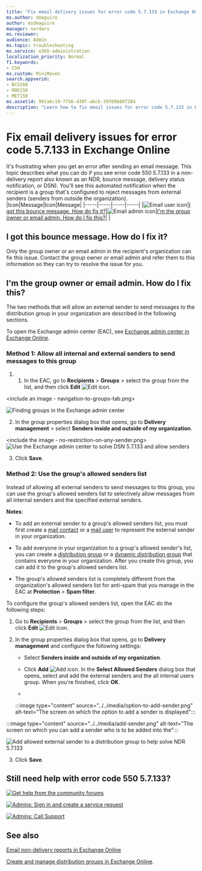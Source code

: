 ```yaml
---
title: "Fix email delivery issues for error code 5.7.133 in Exchange Online"
ms.author: dmaguire
author: msdmaguire
manager: serdars
ms.reviewer: 
audience: Admin
ms.topic: troubleshooting
ms.service: o365-administration
localization_priority: Normal
f1.keywords:
- CSH
ms.custom: MiniMaven
search.appverid:
- BCS160
- MOE150
- MET150
ms.assetid: 991abc19-7756-438f-abcb-39f69b80f284
description: "Learn how to fix email issues for error code 5.7.133 in Exchange Online (the group recipient is configured to reject messages from external or unauthenticated senders)."
---
```


# Fix email delivery issues for error code 5.7.133 in Exchange Online

It's frustrating when you get an error after sending an email message. This topic describes what you can do if you see error code 550 5.7.133 in a non-delivery report also known as an NDR, bounce message, delivery status notification, or DSN). You'll see this automated notification when the recipient is a group that's configured to reject messages from external senders (senders from outside the organization).
|Icon|Message|Icon|Message|
|-----|-----|-----|-----|
|![Email user icon](../../media/31425afd-41a9-435e-aa85-6886277c369b.png)|[I got this bounce message. How do fix it?](#i-got-this-bounce-message-how-do-i-fix-it)|![Email admin icon](../../media/3d4c569e-b819-4a29-86b1-4b9619cf2acf.png)|[I'm the group owner or email admin. How do I fix this?](#im-the-group-owner-or-email-admin-how-do-i-fix-this)|
|

## I got this bounce message. How do I fix it?

Only the group owner or an email admin in the recipient's organization can fix this issue. Contact the group owner or email admin and refer them to this information so they can try to resolve the issue for you.

## I'm the group owner or email admin. How do I fix this?

The two methods that will allow an external sender to send messages to the distribution group in your organization are described in the following sections.

To open the Exchange admin center (EAC), see [Exchange admin center in Exchange Online](https://docs.microsoft.com/Exchange/exchange-admin-center).

### Method 1: Allow all internal and external senders to send messages to this group

1. 1. In the EAC, go to **Recipients** \> **Groups** \> select the group from the list, and then click **Edit** ![Edit icon](../../media/ebd260e4-3556-4fb0-b0bb-cc489773042c.gif).

<include an image - navigation-to-groups-tab.png>

   ![Finding groups in the Exchange admin center](../../media/8b57ae07-1a2c-4cb7-94a7-70f898be6276.png)

2. In the group properties dialog box that opens, go to **Delivery management** \> select **Senders inside and outside of my organization**.

<include the image - no-restriction-on-any-sender.png>
   ![Use the Exchange admin center to solve DSN 5.7.133 and allow senders](../../media/7223438f-9f43-4601-a457-2fa7dfc977cd.png)

3. Click **Save**.

### Method 2: Use the group's allowed senders list

Instead of allowing all external senders to send messages to this group, you can use the group's allowed senders list to selectively allow messages from all internal senders and the specified external senders.

**Notes**:

- To add an external sender to a group's allowed senders list, you must first create a [mail contact](https://docs.microsoft.com/exchange/recipients-in-exchange-online/manage-mail-contacts) or a [mail user](https://docs.microsoft.com/exchange/recipients-in-exchange-online/manage-mail-users) to represent the external sender in your organization.

- To add everyone in your organization to a group's allowed sender's list, you can create a [distribution group](https://docs.microsoft.com/exchange/recipients-in-exchange-online/manage-distribution-groups/manage-distribution-groups) or a [dynamic distribution group](https://docs.microsoft.com/exchange/recipients-in-exchange-online/manage-dynamic-distribution-groups/manage-dynamic-distribution-groups) that contains everyone in your organization. After you create this group, you can add it to the group's allowed senders list.

- The group's allowed senders list is completely different from the organization's allowed senders list for anti-spam that you manage in the EAC at **Protection** \> **Spam filter**.

To configure the group's allowed senders list, open the EAC do the following steps:

1. Go to **Recipients** \> **Groups** \> select the group from the list, and then click **Edit** ![Edit icon](../../media/ebd260e4-3556-4fb0-b0bb-cc489773042c.gif).

2. In the group properties dialog box that opens, go to **Delivery management** and configure the following settings:

   - Select **Senders inside and outside of my organization**.

   - Click **Add** ![Add icon](../../media/8ee52980-254b-440b-99a2-18d068de62d3.gif). In the **Select Allowed Senders** dialog box that opens, select and add the external senders and the all internal users group. When you're finished, click **OK**.
   - 
   :::image type="content" source="../../media/option-to-add-sender.png" alt-text="The screen on which the option to add a sender is displayed":::

:::image type="content" source="../../media/add-sender.png" alt-text="The screen on which you can add a sender who is to be added into the":::

![Add allowed external sender to a distribution group to help solve NDR 5.7.133](../../media/c736b5ad-39f0-4c7e-ba74-12518c61814f.png)

3. Click **Save**.

## Still need help with error code 550 5.7.133?

[![Get help from the community forums](../../media/12a746cc-184b-4288-908c-f718ce9c4ba5.png)](https://answers.microsoft.com/)

[![Admins: Sign in and create a service request](../../media/10862798-181d-47a5-ae4f-3f8d5a2874d4.png)](https://admin.microsoft.com/AdminPortal/Home#/support)

[![Admins: Call Support](../../media/9f262e67-e8c9-4fc0-85c2-b3f4cfbc064e.png)](https://docs.microsoft.com/microsoft-365/Admin/contact-support-for-business-products)

## See also

[Email non-delivery reports in Exchange Online](non-delivery-reports-in-exchange-online.md)

[Create and manage distribution groups in Exchange Online](../../recipients-in-exchange-online/manage-distribution-groups/manage-distribution-groups.md).
